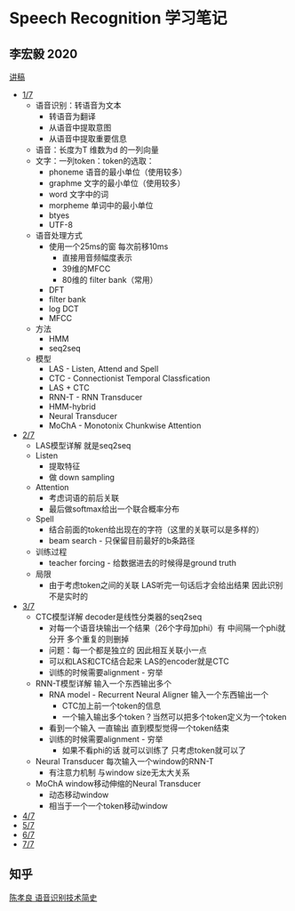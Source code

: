 # Speech Recognition 学习笔记

## 李宏毅 2020

[讲稿](http://speech.ee.ntu.edu.tw/~tlkagk/courses/DLHLP20/ASR%20%28v12%29.pdf)

- [1/7](https://www.youtube.com/watch?v=AIKu43goh-8)
    - 语音识别：转语音为文本
        - 转语音为翻译
        - 从语音中提取意图
        - 从语音中提取重要信息
    - 语音：长度为T 维数为d 的一列向量
    - 文字：一列token：token的选取：
        - phoneme 语音的最小单位（使用较多）
        - graphme 文字的最小单位（使用较多）
        - word 文字中的词
        - morpheme 单词中的最小单位
        - btyes
        - UTF-8
    - 语音处理方式
        - 使用一个25ms的窗 每次前移10ms
            - 直接用音频幅度表示
            - 39维的MFCC
            - 80维的 filter bank（常用）
        - DFT
        - filter bank
        - log DCT
        - MFCC
    - 方法
        - HMM
        - seq2seq
    - 模型
        - LAS - Listen, Attend and Spell
        - CTC - Connectionist Temporal Classfication
        - LAS + CTC
        - RNN-T - RNN Transducer
        - HMM-hybrid 
        - Neural Transducer
        - MoChA - Monotonix Chunkwise Attention
- [2/7](https://www.youtube.com/watch?v=BdUeBa6NbXA)
    - LAS模型详解 就是seq2seq
    - Listen
        - 提取特征
        - 做 down sampling
    - Attention
        - 考虑词语的前后关联
        - 最后做softmax给出一个联合概率分布
    - Spell
        - 结合前面的token给出现在的字符（这里的关联可以是多样的）
        - beam search - 只保留目前最好的b条路径
    - 训练过程
        - teacher forcing - 给数据进去的时候得是ground truth
    - 局限
        - 由于考虑token之间的关联 LAS听完一句话后才会给出结果 因此识别不是实时的
- [3/7](https://www.youtube.com/watch?v=CGuLuBaLIeI)
    - CTC模型详解 decoder是线性分类器的seq2seq
        - 对每一个语音块输出一个结果（26个字母加phi）有 中间隔一个phi就分开 多个重复的则删掉
        - 问题：每一个都是独立的 因此相互关联小一点
        - 可以和LAS和CTC结合起来 LAS的encoder就是CTC
        - 训练的时候需要alignment - 穷举
    - RNN-T模型详解 输入一个东西输出多个
        - RNA model - Recurrent Neural Aligner 输入一个东西输出一个
            - CTC加上前一个token的信息
            - 一个输入输出多个token？当然可以把多个token定义为一个token
        - 看到一个输入 一直输出 直到模型觉得一个token结束
        - 训练的时候需要alignment - 穷举
            - 如果不看phi的话 就可以训练了 只考虑token就可以了
    - Neural Transducer 每次输入一个window的RNN-T
        - 有注意力机制 与window size无太大关系
    - MoChA window移动伸缩的Neural Transducer
        - 动态移动window
        - 相当于一个一个token移动window
- [4/7](https://www.youtube.com/watch?v=XWTGY_PNABo)
- [5/7](https://www.youtube.com/watch?v=5SSVra6IJY4)
- [6/7](https://www.youtube.com/watch?v=L519dCHUCog)
- [7/7](https://www.youtube.com/watch?v=dymfkWtVUdo)

## 知乎

[陈孝良 语音识别技术简史](https://zhuanlan.zhihu.com/p/82872145)
